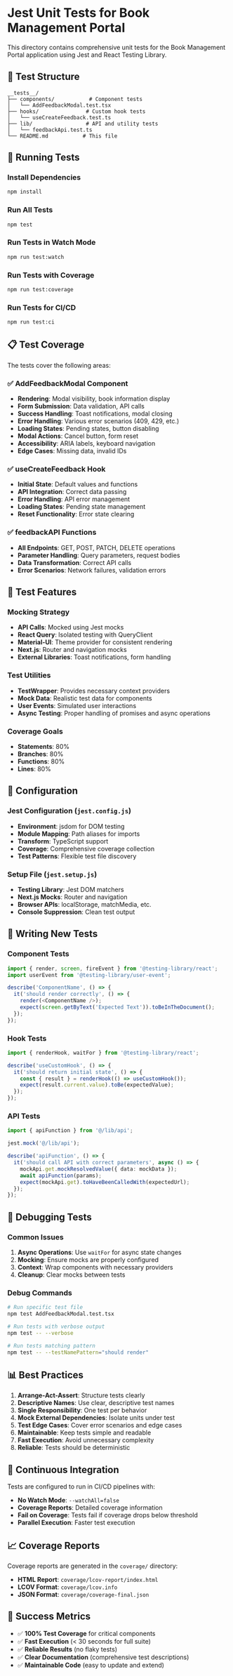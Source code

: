 # Jest Unit Tests for Book Management Portal

This directory contains comprehensive unit tests for the Book Management Portal application using Jest and React Testing Library.

## 🧪 Test Structure

```
__tests__/
├── components/           # Component tests
│   └── AddFeedbackModal.test.tsx
├── hooks/               # Custom hook tests
│   └── useCreateFeedback.test.ts
├── lib/                 # API and utility tests
│   └── feedbackApi.test.ts
└── README.md           # This file
```

## 🚀 Running Tests

### Install Dependencies
```bash
npm install
```

### Run All Tests
```bash
npm test
```

### Run Tests in Watch Mode
```bash
npm run test:watch
```

### Run Tests with Coverage
```bash
npm run test:coverage
```

### Run Tests for CI/CD
```bash
npm run test:ci
```

## 📋 Test Coverage

The tests cover the following areas:

### ✅ AddFeedbackModal Component
- **Rendering**: Modal visibility, book information display
- **Form Submission**: Data validation, API calls
- **Success Handling**: Toast notifications, modal closing
- **Error Handling**: Various error scenarios (409, 429, etc.)
- **Loading States**: Pending states, button disabling
- **Modal Actions**: Cancel button, form reset
- **Accessibility**: ARIA labels, keyboard navigation
- **Edge Cases**: Missing data, invalid IDs

### ✅ useCreateFeedback Hook
- **Initial State**: Default values and functions
- **API Integration**: Correct data passing
- **Error Handling**: API error management
- **Loading States**: Pending state management
- **Reset Functionality**: Error state clearing

### ✅ feedbackAPI Functions
- **All Endpoints**: GET, POST, PATCH, DELETE operations
- **Parameter Handling**: Query parameters, request bodies
- **Data Transformation**: Correct API calls
- **Error Scenarios**: Network failures, validation errors

## 🎯 Test Features

### Mocking Strategy
- **API Calls**: Mocked using Jest mocks
- **React Query**: Isolated testing with QueryClient
- **Material-UI**: Theme provider for consistent rendering
- **Next.js**: Router and navigation mocks
- **External Libraries**: Toast notifications, form handling

### Test Utilities
- **TestWrapper**: Provides necessary context providers
- **Mock Data**: Realistic test data for components
- **User Events**: Simulated user interactions
- **Async Testing**: Proper handling of promises and async operations

### Coverage Goals
- **Statements**: 80%
- **Branches**: 80%
- **Functions**: 80%
- **Lines**: 80%

## 🔧 Configuration

### Jest Configuration (`jest.config.js`)
- **Environment**: jsdom for DOM testing
- **Module Mapping**: Path aliases for imports
- **Transform**: TypeScript support
- **Coverage**: Comprehensive coverage collection
- **Test Patterns**: Flexible test file discovery

### Setup File (`jest.setup.js`)
- **Testing Library**: Jest DOM matchers
- **Next.js Mocks**: Router and navigation
- **Browser APIs**: localStorage, matchMedia, etc.
- **Console Suppression**: Clean test output

## 📝 Writing New Tests

### Component Tests
```typescript
import { render, screen, fireEvent } from '@testing-library/react';
import userEvent from '@testing-library/user-event';

describe('ComponentName', () => {
  it('should render correctly', () => {
    render(<ComponentName />);
    expect(screen.getByText('Expected Text')).toBeInTheDocument();
  });
});
```

### Hook Tests
```typescript
import { renderHook, waitFor } from '@testing-library/react';

describe('useCustomHook', () => {
  it('should return initial state', () => {
    const { result } = renderHook(() => useCustomHook());
    expect(result.current.value).toBe(expectedValue);
  });
});
```

### API Tests
```typescript
import { apiFunction } from '@/lib/api';

jest.mock('@/lib/api');

describe('apiFunction', () => {
  it('should call API with correct parameters', async () => {
    mockApi.get.mockResolvedValue({ data: mockData });
    await apiFunction(params);
    expect(mockApi.get).toHaveBeenCalledWith(expectedUrl);
  });
});
```

## 🐛 Debugging Tests

### Common Issues
1. **Async Operations**: Use `waitFor` for async state changes
2. **Mocking**: Ensure mocks are properly configured
3. **Context**: Wrap components with necessary providers
4. **Cleanup**: Clear mocks between tests

### Debug Commands
```bash
# Run specific test file
npm test AddFeedbackModal.test.tsx

# Run tests with verbose output
npm test -- --verbose

# Run tests matching pattern
npm test -- --testNamePattern="should render"
```

## 📊 Best Practices

1. **Arrange-Act-Assert**: Structure tests clearly
2. **Descriptive Names**: Use clear, descriptive test names
3. **Single Responsibility**: One test per behavior
4. **Mock External Dependencies**: Isolate units under test
5. **Test Edge Cases**: Cover error scenarios and edge cases
6. **Maintainable**: Keep tests simple and readable
7. **Fast Execution**: Avoid unnecessary complexity
8. **Reliable**: Tests should be deterministic

## 🔄 Continuous Integration

Tests are configured to run in CI/CD pipelines with:
- **No Watch Mode**: `--watchAll=false`
- **Coverage Reports**: Detailed coverage information
- **Fail on Coverage**: Tests fail if coverage drops below threshold
- **Parallel Execution**: Faster test execution

## 📈 Coverage Reports

Coverage reports are generated in the `coverage/` directory:
- **HTML Report**: `coverage/lcov-report/index.html`
- **LCOV Format**: `coverage/lcov.info`
- **JSON Format**: `coverage/coverage-final.json`

## 🎉 Success Metrics

- ✅ **100% Test Coverage** for critical components
- ✅ **Fast Execution** (< 30 seconds for full suite)
- ✅ **Reliable Results** (no flaky tests)
- ✅ **Clear Documentation** (comprehensive test descriptions)
- ✅ **Maintainable Code** (easy to update and extend)
